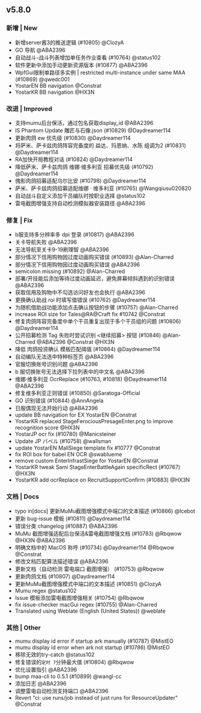 ## v5.8.0

### 新增 | New

* 新增server酱3的推送逻辑 (#10805) @ClozyA
* GO 导航 @ABA2396
* 自动战斗-战斗列表增加单任务作业查看 (#10764) @status102
* 软件更新中添加手动更新资源版本 (#10877) @ABA2396
* WpfGui限制单路径多实例 | restricted multi-instance under same MAA (#10869) @qwedc001
* YostarEN BB navigation @Constrat
* YostarKR BB navigation @HX3N

### 改进 | Improved

* 支持mumu后台保活，通过包名获取display_id @ABA2396
* IS Phantom Update 雕匠与石像.json (#10829) @Daydreamer114
* 更新肉鸽 ew 优先级 (#10830) @Daydreamer114
* 将萨米、萨卡兹肉鸽阵容完备度的 益达、玛恩纳、水陈 组调为2 (#10831) @Daydreamer114
* RA加快开局教程对话 (#10824) @Daydreamer114
* 降低萨米、萨卡兹肉鸽 维娜·维多利亚 招募优先级 (#10792) @Daydreamer114
* 傀影肉鸽招募适配乌尔比安 (#10798) @Daydreamer114
* 萨米、萨卡兹肉鸽招募适配维娜 · 维多利亚 (#10765) @Wangqiusu020820
* 自动战斗自定义添加干员编队时按职业选择 @status102
* 雷电截图增强支持自动检测模拟器安装路径 @ABA2396

### 修复 | Fix

* b服支持多分辨率多 dpi 登录 (#10817) @ABA2396
* 关卡导航失败 @ABA2396
* 无法导航至关卡9-19刷理智 @ABA2396
* 部分情况下信用购物因过度动画购买错误 (#10893) @Alan-Charred
* 部分情况下信用购物因过度动画购买错误 @ABA2396
* semicolon missing (#10892) @Alan-Charred
* 部署/开技能后添加等待过度动画延迟，避免屏幕倾斜遇到的识别错误 @ABA2396
* 获取信用及购物中不勾选访问好友也会执行 @ABA2396
* 更换确认助战 roi 时填写值错误 (#10762) @Daydreamer114
* 为随机借助战功能添加点击确认按钮的步骤 (#10757) @Alan-Charred
* increase ROI size for Tales@RA@Craft fix #10742 @Constrat
* 修复肉鸽阵容完备度中单个干员重复出现于多个干员组的问题 (#10806) @Daydreamer114
* 公开招募检测 Tag 失败时尝试识别 <继续招募> 按钮 (#10846) @Alan-Charred @ABA2396 @Constrat @HX3N
* 降低 肉鸽投资确认 模板匹配阈值 (#10864) @Daydreamer114
* 自动编队无法选中特种标签页 @ABA2396
* 官服切换账号识别问题 @ABA2396
* b 服切换账号无法选择下拉列表中的中文名 @ABA2396
* 维娜·维多利亚 OcrReplace (#10763, #10818) @Daydreamer114 @ABA2396
* 修复维多利亚正则错误 (#10850) @Saratoga-Official
* GO 识别错误 (#10844) @AnnAngela
* 日服偶现无法开始行动 @ABA2396
* update BB navigation for EX YostarEN @Constrat
* YostarKR replaced StageFerociousPresageEnter.png to improve recognition score @HX3N
* YostarJP ocr fix (#10780) @Manicsteiner
* Update JP バベル (#10758) @wallsman
* update YostarEN MallSiege template fix #10777 @Constrat
* fix ROI box for babel EN OCR @swablueme
* remove custom EnterInfrastSiege for YostarEN @Constrat
* YostarKR tweak Sami StageEnterBattleAgain specificRect (#10767) @HX3N
* YostarKR add ocrReplace on RecruitSupportConfirm (#10883) @HX3N

### 文档 | Docs

* typo in[docs] 更新MuMu截图增强模式中端口的文本描述 (#10866) @lcebot
* 更新 bug-issue 模板 (#10811) @Daydreamer114
* 错误分类 changelog (#10887) @ABA2396
* MuMu 截图增强适配后台保活&雷电截图增强文档 (#10783) @Rbqwow @HX3N @ABA2396
* 明确文档中的 MacOS 称呼 (#10734) @Daydreamer114 @Rbqwow @Constrat
* 修改文档匹配算法描述错误 @ABA2396
* 更新文档（自动检测 雷电端口 截图增强） (#10753) @Rbqwow
* 更新肉鸽文档 (#10807) @Daydreamer114
* 更新MuMu截图增强模式中端口的文本描述 (#10851) @ClozyA
* Mumu regex @status102
* Issue 模板添加雷电截图增强相关 (#10754) @Rbqwow
* fix issue-checker macGui regex (#10755) @Alan-Charred
* Translated using Weblate (English (United States)) @weblate

### 其他 | Other

* mumu display id error if startup ark manually (#10787) @MistEO
* mumu display id error when ark not startup (#10786) @MistEO
* 移除无效的try-catch @status102
* 修复错误的`定时 7`分钟最大值 (#10804) @Rbqwow
* 优化设置指引 @ABA2396
* bump maa-cli to 0.5.1 (#10899) @wangl-cc
* 添加日志 @ABA2396
* 调整雷电自动检测支持端口 @ABA2396
* Revert "ci: use runs/job instead of just runs for ResourceUpdater" @Constrat
